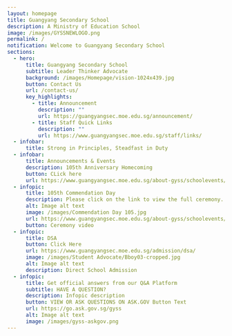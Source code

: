 ```yaml
---
layout: homepage
title: Guangyang Secondary School
description: A Ministry of Education School
image: /images/GYSSNEWLOGO.png
permalink: /
notification: Welcome to Guangyang Secondary School
sections:
  - hero:
      title: Guangyang Secondary School
      subtitle: Leader Thinker Advocate
      background: /images/Homepage/vision-1024x439.jpg
      button: Contact Us
      url: /contact-us/
      key_highlights:
        - title: Announcement
          description: ""
          url: https://guangyangsec.moe.edu.sg/announcement/
        - title: Staff Quick Links
          description: ""
          url: https://www.guangyangsec.moe.edu.sg/staff/links/
  - infobar:
      title: Strong in Principles, Steadfast in Duty
  - infobar:
      title: Announcements & Events
      description: 105th Anniversary Homecoming
      button: CLick here
      url: https://www.guangyangsec.moe.edu.sg/about-gyss/schoolevents/
  - infopic:
      title: 105th Commendation Day
      description: Please click on the link to view the full ceremony.
      alt: Image alt text
      image: /images/Commendation Day 105.jpg
      url: https://www.guangyangsec.moe.edu.sg/about-gyss/schoolevents/
      button: Ceremony video
  - infopic:
      title: DSA
      button: Click Here
      url: https://www.guangyangsec.moe.edu.sg/admission/dsa/
      image: /images/Student Advocate/Bboy03-cropped.jpg
      alt: Image alt text
      description: Direct School Admission
  - infopic:
      title: Get official answers from our Q&A Platform
      subtitle: HAVE A QUESTION?
      description: Infopic description
      button: VIEW OR ASK QUESTIONS ON ASK.GOV Button Text
      url: https://go.ask.gov.sg/gyss
      alt: Image alt text
      image: /images/gyss-askgov.png
---
```

